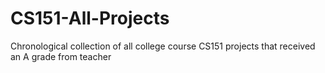 # CS151-All-Projects
Chronological collection of all college course CS151 projects that received an A grade from teacher
